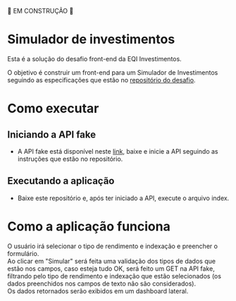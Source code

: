 🚧 EM CONSTRUÇÃO 🚧

# Simulador de investimentos

Esta é a solução do desafio front-end da EQI Investimentos.

O objetivo é construir um front-end para um Simulador de Investimentos seguindo as especificações que estão no [repositório do desafio](https://github.com/eqi-investimentos/desafio-frontend).

# Como executar

## Iniciando a API fake
* A API fake está disponível neste [link](https://github.com/eqi-investimentos/desafio-fake-api), baixe e inicie a API seguindo as instruções que estão no repositório.

## Executando a aplicação
* Baixe este repositório e, após ter iniciado a API, execute o arquivo index.

# Como a aplicação funciona

O usuário irá selecionar o tipo de rendimento e indexação e preencher o formulário. <br>Ao clicar em "Simular" será feita uma validação dos tipos de dados que estão nos campos, caso esteja tudo OK, será feito um GET na API fake, filtrando pelo tipo de rendimento e indexação que estão selecionados (os dados preenchidos nos campos de texto não são considerados).<br>
Os dados retornados serão exibidos em um dashboard lateral.





